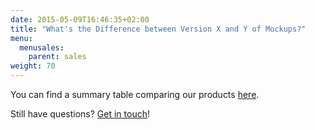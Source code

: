 ```yaml
---
date: 2015-05-09T16:46:35+02:00
title: "What's the Difference between Version X and Y of Mockups?"
menu:
  menusales:
    parent: sales
weight: 70
---
```


You can find a summary table comparing our products [here](https://balsamiq.com/products/compare/).

Still have questions? [Get in touch](https://balsamiq.com/company/#contactinfo)!